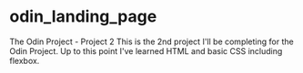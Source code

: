 # odin_landing_page
The Odin Project - Project 2
This is the 2nd project I'll be completing for the Odin Project. Up to this point I've learned HTML and basic CSS including flexbox.
